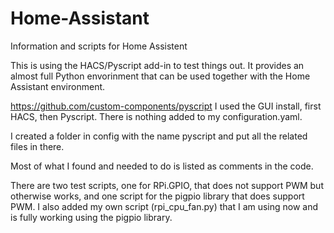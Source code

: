 # Home-Assistant
Information and scripts for Home Assistent

This is using the HACS/Pyscript add-in to test things out.
It provides an almost full Python envorinment that can be used together with the Home Assistant environment.

https://github.com/custom-components/pyscript
I used the GUI install, first HACS, then Pyscript.
There is nothing added to my configuration.yaml.

I created a folder in config with the name pyscript and put all the related files in there.

Most of what I found and needed to do is listed as comments in the code.

There are two test scripts, one for RPi.GPIO, that does not support PWM but otherwise works, and one script for the pigpio library that does support PWM.
I also added my own script (rpi_cpu_fan.py) that I am using now and is fully working using the pigpio library.

